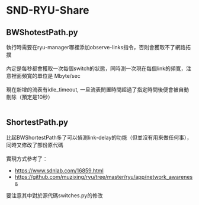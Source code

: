 # SND-RYU-Share
## BWShotestPath.py
 執行時需要在ryu-manager哪裡添加observe-links指令，否則會獲取不了網路拓撲 <br><br/>
 內定是每秒都會獲取一次每個switch的狀態，同時測一次現在每個link的頻寬，注意裡面頻寬的單位是 Mbyte/sec <br><br/>
 現在新增的流表有idle_timeout, 一旦流表閒置時間超過了指定時間後便會被自動刪除（預定是10秒）<br><br/>
## ShortestPath.py
  比起BWShortestPath多了可以偵測link-delay的功能（但並沒有用來做任何事），同時又修改了部份原代碼 <br><br/>
  實現方式參考了：
  * <https://www.sdnlab.com/16859.html> 
  * <https://github.com/muzixing/ryu/tree/master/ryu/app/network_awareness>  
  <a/>
  要注意其中對於源代碼switches.py的修改
